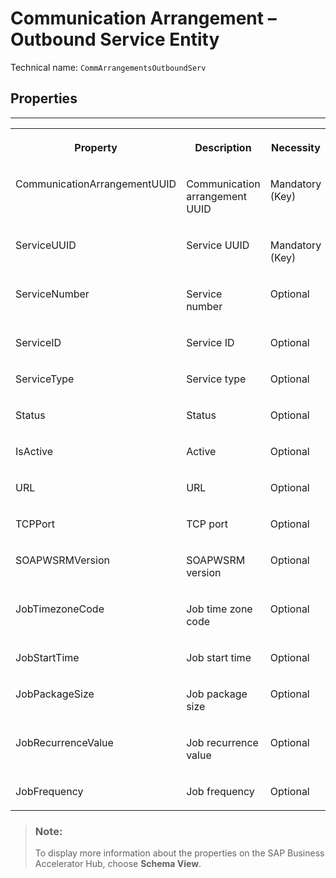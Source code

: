 <!-- loiodf326ea037f1402b918c3e82376437c8 -->

# Communication Arrangement – Outbound Service Entity





Technical name: `CommArrangementsOutboundServ` 



<a name="loiodf326ea037f1402b918c3e82376437c8__CommunicationArrangementOutboundService"/>

## Properties

****


<table>
<tr>
<th valign="top">

Property



</th>
<th valign="top">

Description



</th>
<th valign="top">

Necessity



</th>
</tr>
<tr>
<td valign="top">

CommunicationArrangementUUID



</td>
<td valign="top">

Communication arrangement UUID



</td>
<td valign="top">

Mandatory \(Key\)



</td>
</tr>
<tr>
<td valign="top">

ServiceUUID



</td>
<td valign="top">

Service UUID



</td>
<td valign="top">

Mandatory \(Key\)



</td>
</tr>
<tr>
<td valign="top">

ServiceNumber



</td>
<td valign="top">

Service number



</td>
<td valign="top">

Optional



</td>
</tr>
<tr>
<td valign="top">

ServiceID



</td>
<td valign="top">

Service ID



</td>
<td valign="top">

Optional



</td>
</tr>
<tr>
<td valign="top">

ServiceType



</td>
<td valign="top">

Service type



</td>
<td valign="top">

Optional



</td>
</tr>
<tr>
<td valign="top">

Status



</td>
<td valign="top">

Status



</td>
<td valign="top">

Optional



</td>
</tr>
<tr>
<td valign="top">

IsActive



</td>
<td valign="top">

Active



</td>
<td valign="top">

Optional



</td>
</tr>
<tr>
<td valign="top">

URL



</td>
<td valign="top">

URL



</td>
<td valign="top">

Optional



</td>
</tr>
<tr>
<td valign="top">

TCPPort



</td>
<td valign="top">

TCP port



</td>
<td valign="top">

Optional



</td>
</tr>
<tr>
<td valign="top">

SOAPWSRMVersion



</td>
<td valign="top">

SOAPWSRM version



</td>
<td valign="top">

Optional



</td>
</tr>
<tr>
<td valign="top">

JobTimezoneCode



</td>
<td valign="top">

Job time zone code



</td>
<td valign="top">

Optional



</td>
</tr>
<tr>
<td valign="top">

JobStartTime



</td>
<td valign="top">

Job start time



</td>
<td valign="top">

Optional



</td>
</tr>
<tr>
<td valign="top">

JobPackageSize



</td>
<td valign="top">

Job package size



</td>
<td valign="top">

Optional



</td>
</tr>
<tr>
<td valign="top">

JobRecurrenceValue



</td>
<td valign="top">

Job recurrence value



</td>
<td valign="top">

Optional



</td>
</tr>
<tr>
<td valign="top">

JobFrequency



</td>
<td valign="top">

Job frequency



</td>
<td valign="top">

Optional



</td>
</tr>
</table>

> ### Note:  
> To display more information about the properties on the SAP Business Accelerator Hub, choose **Schema View**.

